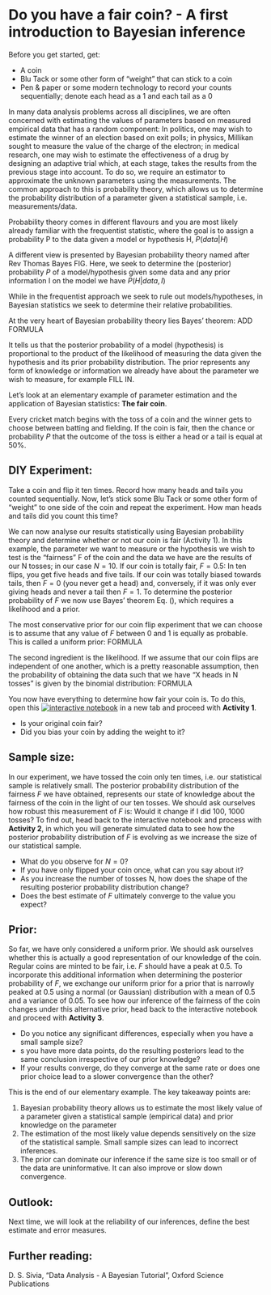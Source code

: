 # Do you have a fair coin? - A first introduction to Bayesian inference

Before you get started, get:
 * A coin
 * Blu Tack or some other form of “weight” that can stick to a coin
 * Pen & paper or some modern technology to record your counts sequentially; denote each head as a 1 and each tail as a 0


In many data analysis problems across all disciplines, we are often concerned with estimating the values of parameters based on measured empirical data that has a random component: In politics, one may wish to estimate the winner of an election based on exit polls; in physics, Millikan sought to measure the value of the charge of the electron; in medical research, one may wish to estimate the effectiveness of a drug by designing an adaptive trial which, at each stage, takes the results from the previous stage into account. To do so, we require an estimator to approximate the unknown parameters using the measurements. The common approach to this is probability theory, which allows us to determine the probability distribution of a parameter given a statistical sample, i.e. measurements/data. 

Probability theory comes in different flavours and you are most likely already familiar with the frequentist statistic, where the goal is to assign a probability P to the data given a model or hypothesis H, $P(data|H)$

A different view is presented by Bayesian probability theory named after Rev Thomas Bayes FIG. Here, we seek to determine the (posterior) probability $P$ of a model/hypothesis given some data and any prior information I on the model we have $P(H|data,I)$

While in the frequentist approach we seek to rule out models/hypotheses, in Bayesian statistics we seek to determine their relative probabilities. 

At the very heart of Bayesian probability theory lies Bayes’ theorem: ADD FORMULA

It tells us that the posterior probability of a model (hypothesis) is proportional to the product of the likelihood of measuring the data given the hypothesis and its prior probability distribution. The prior represents any form of knowledge or information we already have about the parameter we wish to measure, for example FILL IN.

Let’s look at an elementary example of parameter estimation and the application of Bayesian statistics: **The fair coin**. 

Every cricket match begins with the toss of a coin and the winner gets to choose between batting and fielding. If the coin is fair, then the chance or probability $P$ that the outcome of the toss is either a head or a tail is equal at 50%. 

## DIY Experiment:
Take a coin and flip it ten times. Record how many heads and tails you counted sequentially.
Now, let’s stick some Blu Tack or some other form of “weight” to one side of the coin and repeat the experiment. How man heads and tails did you count this time?

We can now analyse our results statistically using Bayesian probability theory and determine whether or not our coin is fair (Activity 1). In this example, the parameter we want to measure or the hypothesis we wish to test is the “fairness” F of the coin and the data we have are the results of our N tosses; in our case $N=10$. If our coin is totally fair, $F = 0.5$: In ten flips, you get five heads and five tails. If our coin was totally biased towards tails, then $F = 0$ (you never get a head) and, conversely, if it was only ever giving heads and never a tail then $F = 1$. To determine the posterior probability of $F$ we now use Bayes’ theorem Eq. (), which requires a likelihood and a prior. 


The most conservative prior for our coin flip experiment that we can choose is to assume that any value of $F$ between 0 and 1 is equally as probable. This is called a uniform prior:
FORMULA

The second ingredient is the likelihood. If we assume that our coin flips are independent of one another, which is a pretty reasonable assumption, then the probability of obtaining the data such that we have “X heads in N tosses” is given by the binomial distribution:
FORMULA

You now have everything to determine how fair your coin is. To do this, open this [![interactive notebook](https://colab.research.google.com/assets/colab-badge.svg)](https://colab.research.google.com/github/PatriciaSchmidt/Fair_Coin_Example.ipynb)
 in a new tab and proceed with **Activity 1**. 

 * Is your original coin fair?
 * Did you bias your coin by adding the weight to it? 

## Sample size:
In our experiment, we have tossed the coin only ten times, i.e. our statistical sample is relatively small. The posterior probability distribution of the fairness $F$ we have obtained, represents our state of knowledge about the fairness of the coin in the light of our ten tosses. We should ask ourselves how robust this measurement of $F$ is: Would it change if I did 100, 1000 tosses? To find out, head back to the interactive notebook and process with **Activity 2**, in which you will generate simulated data to see how the posterior probability distribution of $F$ is evolving as we increase the size of our statistical sample. 

 * What do you observe for $N=0$?
 * If you have only flipped your coin once, what can you say about it?
 * As you increase the number of tosses N, how does the shape of the resulting posterior probability distribution change?
 * Does the best estimate of $F$ ultimately converge to the value you expect?


## Prior:
So far, we have only considered a uniform prior. We should ask ourselves whether this is actually a good representation of our knowledge of the coin. Regular coins are minted to be fair, i.e. $F$ should have a peak at 0.5. To incorporate this additional information when determining the posterior probability of $F$, we exchange our uniform prior for a prior that is narrowly peaked at 0.5 using a normal (or Gaussian) distribution with a mean of 0.5 and a variance of 0.05. To see how our inference of the fairness of the coin changes under this alternative prior, head back to the interactive notebook and proceed with **Activity 3**. 

 * Do you notice any significant differences, especially when you have a small sample size?
 * s you have more data points, do the resulting posteriors lead to the same conclusion irrespective of our prior knowledge?
 * If your results converge, do they converge at the same rate or does one prior choice lead to a slower convergence than the other?


This is the end of our elementary example. The key takeaway points are:
 1. Bayesian probability theory allows us to estimate the most likely value of a parameter given a statistical sample (empirical data) and prior knowledge on the parameter
 1. The estimation of the most likely value depends sensitively on the size of the statistical sample. Small sample sizes can lead to incorrect inferences.
 1. The prior can dominate our inference if the same size is too small or of the data are uninformative. It can also improve or slow down convergence.


## Outlook: 
Next time, we will look at the reliability of our inferences, define the best estimate and error measures.



## Further reading:
D. S. Sivia, “Data Analysis - A Bayesian Tutorial”, Oxford Science Publications



